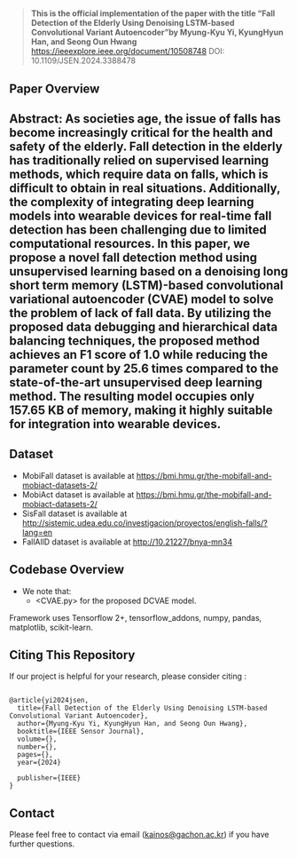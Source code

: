 # 


>**This is the official implementation of the paper with the title “Fall Detection of the Elderly Using Denoising LSTM-based Convolutional Variant Autoencoder”by Myung-Kyu Yi, KyungHyun Han, and Seong Oun Hwang**
>https://ieeexplore.ieee.org/document/10508748
>DOI: 10.1109/JSEN.2024.3388478

## Paper Overview

**Abstract**: As societies age, the issue of falls has become increasingly critical for the health and safety of the elderly. Fall detection in the elderly has traditionally relied on supervised learning methods, which require data on falls, which is difficult to obtain in real situations. Additionally, the complexity of integrating deep learning models into wearable devices for real-time fall detection has been challenging due to limited computational resources. In this paper, we propose a novel fall detection method using unsupervised learning based on a denoising long short term memory (LSTM)-based convolutional variational autoencoder (CVAE) model to solve the problem of lack of fall data. By utilizing the proposed data debugging and hierarchical data balancing techniques, the proposed method achieves an F1 score of 1.0 while reducing the parameter count by 25.6 times compared to the state-of-the-art unsupervised deep learning method. The resulting model occupies only 157.65 KB of memory, making it highly suitable for integration into wearable devices.
---
## Dataset
- MobiFall dataset is available at https://bmi.hmu.gr/the-mobifall-and-mobiact-datasets-2/
- MobiAct dataset is available at https://bmi.hmu.gr/the-mobifall-and-mobiact-datasets-2/
- SisFall dataset is available at http://sistemic.udea.edu.co/investigacion/proyectos/english-falls/?lang=en
- FallAllD dataset is available at http://10.21227/bnya-mn34

## Codebase Overview
- We note that:
  - <CVAE.py> for the proposed DCVAE model.

Framework uses Tensorflow 2+, tensorflow_addons, numpy, pandas, matplotlib, scikit-learn.  
  
## Citing This Repository

If our project is helpful for your research, please consider citing :

```

@article{yi2024jsen,
  title={Fall Detection of the Elderly Using Denoising LSTM-based Convolutional Variant Autoencoder},
  author={Myung-Kyu Yi, KyungHyun Han, and Seong Oun Hwang},
  booktitle={IEEE Sensor Journal},
  volume={},
  number={},
  pages={},
  year={2024}

  publisher={IEEE}
}

```

## Contact

Please feel free to contact via email (<kainos@gachon.ac.kr>) if you have further questions.
